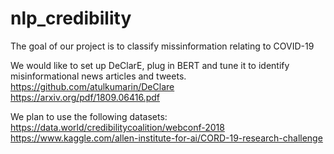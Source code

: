# nlp_credibility

The goal of our project is to classify missinformation relating to COVID-19

We would like to set up DeClarE, plug in BERT and tune it to identify misinformational news articles and tweets.
https://github.com/atulkumarin/DeClare
https://arxiv.org/pdf/1809.06416.pdf

We plan to use the following datasets:
https://data.world/credibilitycoalition/webconf-2018
https://www.kaggle.com/allen-institute-for-ai/CORD-19-research-challenge

